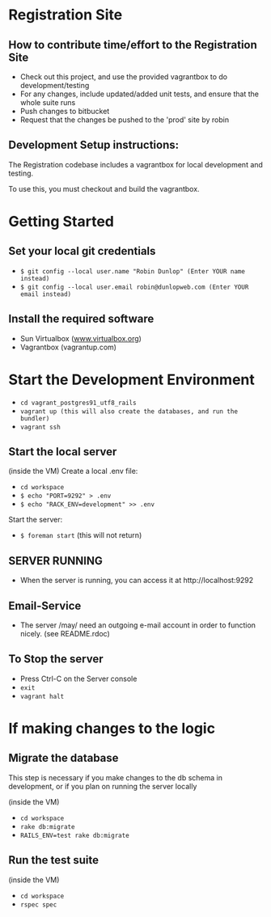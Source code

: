 Registration Site
=================

How to contribute time/effort to the Registration Site
------------------------------------------------------

* Check out this project, and use the provided vagrantbox to do development/testing
* For any changes, include updated/added unit tests, and ensure that the whole suite runs
* Push changes to bitbucket
* Request that the changes be pushed to the 'prod' site by robin

Development Setup instructions:
-------------------------------
The Registration codebase includes a vagrantbox for local development and testing.

To use this, you must checkout and build the vagrantbox.


Getting Started
===============

Set your local git credentials
------------------------------

* `$ git config --local user.name "Robin Dunlop" (Enter YOUR name instead)`
* `$ git config --local user.email robin@dunlopweb.com (Enter YOUR email instead)`

Install the required software
-----------------------------

* Sun Virtualbox (www.virtualbox.org)
* Vagrantbox (vagrantup.com)

Start the Development Environment
=================================

* `cd vagrant_postgres91_utf8_rails`
* `vagrant up (this will also create the databases, and run the bundler)`
* `vagrant ssh`

Start the local server
----------------------

(inside the VM) Create a local .env file:

* `cd workspace`
* `$ echo "PORT=9292" > .env`
* `$ echo "RACK_ENV=development" >> .env`

Start the server:

* `$ foreman start` (this will not return)

SERVER RUNNING
--------------

* When the server is running, you can access it at http://localhost:9292

Email-Service
-------------

* The server /may/ need an outgoing e-mail account in order to function nicely. (see README.rdoc)

To Stop the server
------------------

* Press Ctrl-C on the Server console
* `exit`
* `vagrant halt`


If making changes to the logic
==============================

Migrate the database
--------------------
This step is necessary if you make changes to the db schema in development, or if you plan on running the server locally

(inside the VM)

* `cd workspace`
* `rake db:migrate`
* `RAILS_ENV=test rake db:migrate`

Run the test suite
------------------

(inside the VM)

* `cd workspace`
* `rspec spec`

